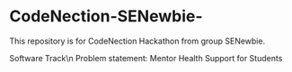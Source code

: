# CodeNection-SENewbie-
This repository is for CodeNection Hackathon from group SENewbie.

Software Track\n
Problem statement: Mentor Health Support for Students
